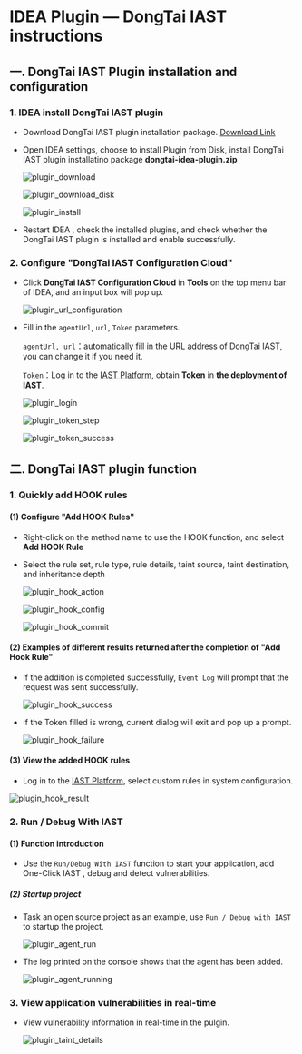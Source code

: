 #  IDEA Plugin — DongTai IAST instructions

<h2 id="1">一. DongTai IAST Plugin installation and configuration</h3>

###  1. IDEA install DongTai IAST plugin

- Download DongTai IAST plugin installation package. [Download Link](https://github.com/HXSecurity/DongTai-Plugin-IDEA/releases/download/v1.0/DongTai-Plugin-IDEA.zip)

- Open IDEA settings, choose to install Plugin from Disk, install DongTai IAST plugin installatino package **dongtai-idea-plugin.zip**
  
  ![plugin_download](https://hxsecurity.github.io/DongTai-Doc/doc/assets/features/plugin_download.png)

  ![plugin_download_disk](https://hxsecurity.github.io/DongTai-Doc/doc/assets/features/plugin_download_disk.png)
  
  ![plugin_install](https://hxsecurity.github.io/DongTai-Doc/doc/assets/features/plugin_installs.png)

- Restart IDEA , check the installed plugins, and check whether the DongTai IAST plugin is installed and enable successfully.

###  2. Configure "DongTai IAST Configuration Cloud"

- Click **DongTai IAST Configuration Cloud** in **Tools** on the top menu bar of IDEA, and an input box will pop up.
  
  ![plugin_url_configuration](https://hxsecurity.github.io/DongTai-Doc/doc/assets/features/plugin_url_configs.png)

- Fill in the `agentUrl`, `url`, `Token` parameters.
  
  `agentUrl, url`：automatically fill in the URL address of DongTai IAST, you can change it if you need it.
  
  `Token`：Log in to the [IAST Platform](https://iast.huoxian.cn/login), obtain **Token** in **the deployment of IAST**.
  
  ![plugin_login](https://hxsecurity.github.io/DongTai-Doc/doc/assets/features/plugin_login.png)
  
  ![plugin_token_step](https://hxsecurity.github.io/DongTai-Doc/doc/assets/features/plugin_token_step.png)
  
  ![plugin_token_success](https://hxsecurity.github.io/DongTai-Doc/doc/assets/features/plugin_token_success.png)

<h2 id="2">二. DongTai IAST plugin function</h3>

### 1. Quickly add HOOK rules

####  (1) Configure "Add HOOK Rules"

- Right-click on the method name to use the HOOK function, and select **Add HOOK Rule**

- Select the rule set, rule type, rule details, taint source, taint destination, and inheritance depth
    
    ![plugin_hook_action](https://hxsecurity.github.io/DongTai-Doc/doc/assets/features/plugin_hook_action.png)
    
    ![plugin_hook_config](https://hxsecurity.github.io/DongTai-Doc/doc/assets/features/plugin_hook_config.png)
    
    ![plugin_hook_commit](https://hxsecurity.github.io/DongTai-Doc/doc/assets/features/plugin_hook_commit.png)

####  (2) Examples of different results returned after the completion of "Add Hook Rule"  

- If the addition is completed successfully, `Event Log` will prompt that the request was sent successfully.
  
  ![plugin_hook_success](https://hxsecurity.github.io/DongTai-Doc/doc/assets/features/plugin_hook_success.png)
  
- If the Token filled is wrong, current dialog will exit and pop up a prompt.
  
  ![plugin_hook_failure](https://hxsecurity.github.io/DongTai-Doc/doc/assets/features/plugin_hook_failure.png)

####  (3) View the added HOOK rules  

 - Log in to the  [IAST Platform](https://iast.huoxian.cn/login), select custom rules in system configuration. 

  ![plugin_hook_result](https://hxsecurity.github.io/DongTai-Doc/doc/assets/features/plugin_hook_result.png)

[comment]: <> (<h4 id="2">二. One-Click configuration of local agent</h4>)

### 2. Run / Debug With IAST

####  (1) Function introduction

- Use the `Run/Debug With IAST` function to start your application, add One-Click IAST , debug and detect vulnerabilities.

##### (2) Startup project

- Task an open source project as an example, use `Run / Debug with IAST` to startup the project.

  ![plugin_agent_run](https://hxsecurity.github.io/DongTai-Doc/doc/assets/features/plugin_run_debug_app.png)
  
- The log printed on the console shows that the agent has been added.
  
  ![plugin_agent_running](https://hxsecurity.github.io/DongTai-Doc/doc/assets/features/plugin_agent_add.png)

### 3. View application vulnerabilities in real-time

- View vulnerability information in real-time in the pulgin.

  ![plugin_taint_details](https://hxsecurity.github.io/DongTai-Doc/doc/assets/features/plugin_taint_details.png)










  
